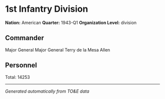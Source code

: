 # 1st Infantry Division

**Nation:** American
**Quarter:** 1943-Q1
**Organization Level:** division

## Commander

Major General Major General Terry de la Mesa Allen

## Personnel

Total: 14253

---
*Generated automatically from TO&E data*

